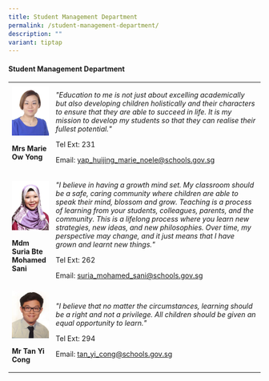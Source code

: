 ```yaml
---
title: Student Management Department
permalink: /student-management-department/
description: ""
variant: tiptap
---
```

<h4><strong>Student Management Department</strong></h4>
<table>
<tbody>
<tr>
<td rowspan="1" colspan="1">
<div class="isomer-image-wrapper">
<img style="width:100%;" height="auto" width="100%" src="/images/smd1.jpg">
</div>
<p><strong>Mrs Marie Ow Yong</strong>
</p>
</td>
<td rowspan="1" colspan="1">
<p><em>"Education to me is not just about excelling academically but also developing children holistically and their characters to ensure that they are able to succeed in life. It is my mission to develop my students so that they can realise their fullest potential."</em>
</p>
<p>Tel Ext: 231</p>
<p>Email:&nbsp;<a href="mailto:yap_huijing_marie_noele@schools.gov.sg" rel="noopener noreferrer nofollow" target="_blank">yap_huijing_marie_noele@schools.gov.sg</a>
</p>
</td>
</tr>
<tr>
<td rowspan="1" colspan="1">
<div class="isomer-image-wrapper">
<img style="width:100%;" height="auto" width="100%" src="/images/smd2.jpg">
</div>
<p><strong>Mdm Suria Bte Mohamed Sani</strong>
</p>
</td>
<td rowspan="1" colspan="1">
<p><em>"I believe in having a growth mind set. My classroom should be a safe, caring community where children are able to speak their mind, blossom and grow. Teaching is a process of learning from your students, colleagues, parents, and the community. This is a lifelong process where you learn new strategies, new ideas, and new philosophies. Over time, my perspective may change, and it just means that I have grown and learnt new things."</em>
</p>
<p>Tel Ext: 262</p>
<p>Email:&nbsp;<a href="mailto:suria_mohamed_sani@schools.gov.sg" rel="noopener noreferrer nofollow" target="_blank">suria_mohamed_sani@schools.gov.sg</a>
</p>
</td>
</tr>
<tr>
<td rowspan="1" colspan="1">
<div class="isomer-image-wrapper">
<img style="width:100%;" height="auto" width="100%" src="/images/pam4.jpg">
</div>
<p><strong>Mr Tan Yi Cong</strong>
</p>
</td>
<td rowspan="1" colspan="1">
<p><em>"I believe that no matter the circumstances, learning should be a right and not a privilege. All children should be given an equal opportunity to learn."</em>
</p>
<p>Tel Ext: 294</p>
<p>Email:&nbsp;<a href="mailto:tan_yi_cong@schools.gov.sg" rel="noopener noreferrer nofollow" target="_blank">tan_yi_cong@schools.gov.sg</a>
</p>
</td>
</tr>
</tbody>
</table>
<p></p>